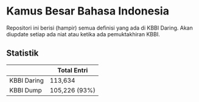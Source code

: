 # Kamus Besar Bahasa Indonesia

Repositori ini berisi (hampir) semua definisi yang ada di KBBI Daring. Akan diupdate setiap ada niat atau ketika ada pemuktakhiran KBBI.

## Statistik

|  | Total Entri |
|---|---|
| KBBI Daring | 113,634 |
| KBBI Dump | 105,226 (93%) |

